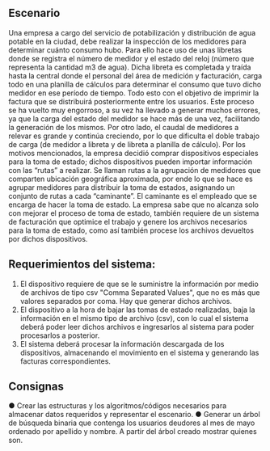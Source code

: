 ## Escenario

Una empresa a cargo del servicio de potabilización y distribución de agua potable en la
ciudad, debe realizar la inspección de los medidores para determinar cuánto consumo hubo.
Para ello hace uso de unas libretas donde se registra el número de medidor y el estado del
reloj (número que representa la cantidad m3 de agua). Dicha libreta es completada y traída
hasta la central donde el personal del área de medición y facturación, carga todo en una
planilla de cálculos para determinar el consumo que tuvo dicho medidor en ese período de
tiempo. Todo esto con el objetivo de imprimir la factura que se distribuirá posteriormente
entre los usuarios.
Este proceso se ha vuelto muy engorroso, a su vez ha llevado a generar muchos errores, ya
que la carga del estado del medidor se hace más de una vez, facilitando la generación de
los mismos.
Por otro lado, el caudal de medidores a relevar es grande y continúa creciendo, por lo que
dificulta el doble trabajo de carga (de medidor a libreta y de libreta a planilla de cálculo).
Por los motivos mencionados, la empresa decidió comprar dispositivos especiales para la
toma de estado; dichos dispositivos pueden importar información con las “rutas” a realizar.
Se llaman rutas a la agrupación de medidores que comparten ubicación geográfica
aproximada, por ende lo que se hace es agrupar medidores para distribuir la toma de
estados, asignando un conjunto de rutas a cada “caminante”. El caminante es el empleado
que se encarga de hacer la toma de estado.
La empresa sabe que no alcanza solo con mejorar el proceso de toma de estado, también
requiere de un sistema de facturación que optimice el trabajo y genere los archivos
necesarios para la toma de estado, como así también procese los archivos devueltos por
dichos dispositivos.

## Requerimientos del sistema:
1. El dispositivo requiere de que se le suministre la información por medio de archivos
de tipo csv "Comma Separated Values", que no es más que valores separados por
coma. Hay que generar dichos archivos.
2. El dispositivo a la hora de bajar las tomas de estado realizadas, baja la información en el
mismo tipo de archivo (csv), con lo cual el sistema deberá poder leer dichos archivos e
ingresarlos al sistema para poder procesarlos a posterior.
3. El sistema deberá procesar la información descargada de los dispositivos, almacenando
el movimiento en el sistema y generando las facturas correspondientes.

## Consignas
● Crear las estructuras y los algoritmos/códigos necesarios para almacenar datos
requeridos y representar el escenario.
● Generar un árbol de búsqueda binaria que contenga los usuarios deudores al mes
de mayo ordenado por apellido y nombre. A partir del árbol creado mostrar quienes
son.
